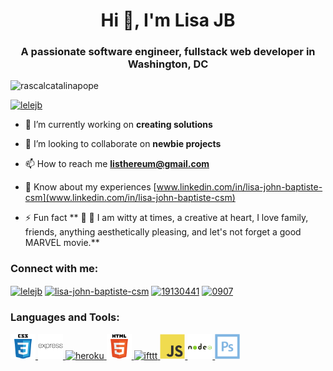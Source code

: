 <h1 align="center">Hi 👋, I'm Lisa JB</h1>
<h3 align="center">A passionate software engineer, fullstack web developer in Washington, DC</h3>

<p align="left"> <img src="https://komarev.com/ghpvc/?username=rascalcatalinapope&label=Profile%20views&color=0e75b6&style=flat" alt="rascalcatalinapope" /> </p>

<p align="left"> <a href="https://twitter.com/lelejb" target="blank"><img src="https://img.shields.io/twitter/follow/lelejb?logo=twitter&style=for-the-badge" alt="lelejb" /></a> </p>

- 🔭 I’m currently working on **creating solutions**

- 👯 I’m looking to collaborate on **newbie projects**

- 📫 How to reach me **listhereum@gmail.com**

- 📄 Know about my experiences [www.linkedin.com/in/lisa-john-baptiste-csm](www.linkedin.com/in/lisa-john-baptiste-csm)

- ⚡ Fun fact ** 💞️ 👀 I am witty at times, a creative at heart, I love family, friends, anything aesthetically pleasing, and let's not forget a good MARVEL movie.**

<h3 align="left">Connect with me:</h3>
<p align="left">
<a href="https://twitter.com/lelejb" target="blank"><img align="center" src="https://raw.githubusercontent.com/rahuldkjain/github-profile-readme-generator/master/src/images/icons/Social/twitter.svg" alt="lelejb" height="30" width="40" /></a>
<a href="https://linkedin.com/in/lisa-john-baptiste-csm" target="blank"><img align="center" src="https://raw.githubusercontent.com/rahuldkjain/github-profile-readme-generator/master/src/images/icons/Social/linked-in-alt.svg" alt="lisa-john-baptiste-csm" height="30" width="40" /></a>
<a href="https://stackoverflow.com/users/19130441" target="blank"><img align="center" src="https://raw.githubusercontent.com/rahuldkjain/github-profile-readme-generator/master/src/images/icons/Social/stack-overflow.svg" alt="19130441" height="30" width="40" /></a>
<a href="https://discord.gg/0907" target="blank"><img align="center" src="https://raw.githubusercontent.com/rahuldkjain/github-profile-readme-generator/master/src/images/icons/Social/discord.svg" alt="0907" height="30" width="40" /></a>
</p>

<h3 align="left">Languages and Tools:</h3>
<p align="left"> <a href="https://www.w3schools.com/css/" target="_blank" rel="noreferrer"> <img src="https://raw.githubusercontent.com/devicons/devicon/master/icons/css3/css3-original-wordmark.svg" alt="css3" width="40" height="40"/> </a> <a href="https://expressjs.com" target="_blank" rel="noreferrer"> <img src="https://raw.githubusercontent.com/devicons/devicon/master/icons/express/express-original-wordmark.svg" alt="express" width="40" height="40"/> </a> <a href="https://heroku.com" target="_blank" rel="noreferrer"> <img src="https://www.vectorlogo.zone/logos/heroku/heroku-icon.svg" alt="heroku" width="40" height="40"/> </a> <a href="https://www.w3.org/html/" target="_blank" rel="noreferrer"> <img src="https://raw.githubusercontent.com/devicons/devicon/master/icons/html5/html5-original-wordmark.svg" alt="html5" width="40" height="40"/> </a> <a href="https://ifttt.com/" target="_blank" rel="noreferrer"> <img src="https://www.vectorlogo.zone/logos/ifttt/ifttt-ar21.svg" alt="ifttt" width="40" height="40"/> </a> <a href="https://developer.mozilla.org/en-US/docs/Web/JavaScript" target="_blank" rel="noreferrer"> <img src="https://raw.githubusercontent.com/devicons/devicon/master/icons/javascript/javascript-original.svg" alt="javascript" width="40" height="40"/> </a> <a href="https://nodejs.org" target="_blank" rel="noreferrer"> <img src="https://raw.githubusercontent.com/devicons/devicon/master/icons/nodejs/nodejs-original-wordmark.svg" alt="nodejs" width="40" height="40"/> </a> <a href="https://www.photoshop.com/en" target="_blank" rel="noreferrer"> <img src="https://raw.githubusercontent.com/devicons/devicon/master/icons/photoshop/photoshop-line.svg" alt="photoshop" width="40" height="40"/> </a> </p>


<!---
RascalCatalinaPope/CatalinaPope is a ✨ special ✨ repository because its `README.md` (this file) appears on your GitHub profile.
You can click the Preview link to take a look at your changes.
--->
